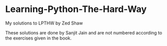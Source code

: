 # Learning-Python-The-Hard-Way
My solutions to LPTHW by Zed Shaw


These solutions are done by Sanjit Jain and are not numbered according to the exercises given in the book.
